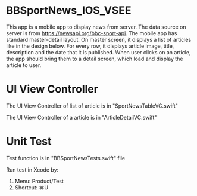 # BBSportNews_IOS_VSEE


This app is a mobile app to display news from server. The data source on server is from https://newsapi.org/bbc-sport-api.
The mobile app has standard master-detail layout. On master screen, it displays a list of articles like in the design below. For every row, it displays article image, title, description and the date that it is published. When user clicks on an article, the app should bring them to a detail screen, which load and display the article to user.

# UI View Controller
The UI View Controller of list of article is in "SportNewsTableVC.swift"

The UI View Controller of a article is in "ArticleDetailVC.swift"

# Unit Test
Test function is in "BBSportNewsTests.swift" file

Run test in Xcode by:
1. Menu: Product/Test 
2. Shortcut: ⌘U
